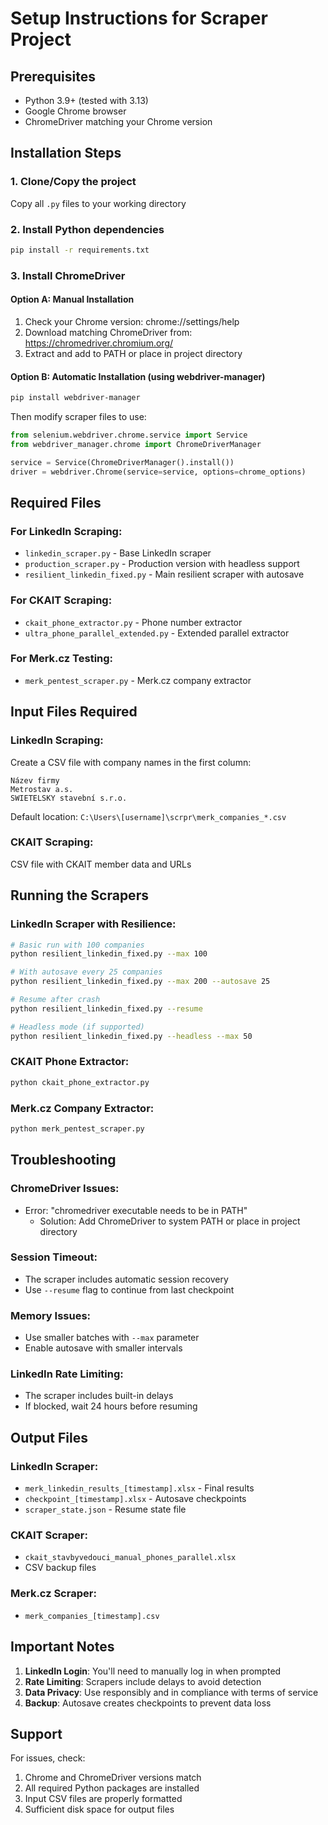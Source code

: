 # Setup Instructions for Scraper Project

## Prerequisites
- Python 3.9+ (tested with 3.13)
- Google Chrome browser
- ChromeDriver matching your Chrome version

## Installation Steps

### 1. Clone/Copy the project
Copy all `.py` files to your working directory

### 2. Install Python dependencies
```bash
pip install -r requirements.txt
```

### 3. Install ChromeDriver

#### Option A: Manual Installation
1. Check your Chrome version: chrome://settings/help
2. Download matching ChromeDriver from: https://chromedriver.chromium.org/
3. Extract and add to PATH or place in project directory

#### Option B: Automatic Installation (using webdriver-manager)
```bash
pip install webdriver-manager
```

Then modify scraper files to use:
```python
from selenium.webdriver.chrome.service import Service
from webdriver_manager.chrome import ChromeDriverManager

service = Service(ChromeDriverManager().install())
driver = webdriver.Chrome(service=service, options=chrome_options)
```

## Required Files

### For LinkedIn Scraping:
- `linkedin_scraper.py` - Base LinkedIn scraper
- `production_scraper.py` - Production version with headless support
- `resilient_linkedin_fixed.py` - Main resilient scraper with autosave

### For CKAIT Scraping:
- `ckait_phone_extractor.py` - Phone number extractor
- `ultra_phone_parallel_extended.py` - Extended parallel extractor

### For Merk.cz Testing:
- `merk_pentest_scraper.py` - Merk.cz company extractor

## Input Files Required

### LinkedIn Scraping:
Create a CSV file with company names in the first column:
```csv
Název firmy
Metrostav a.s.
SWIETELSKY stavební s.r.o.
```

Default location: `C:\Users\[username]\scrpr\merk_companies_*.csv`

### CKAIT Scraping:
CSV file with CKAIT member data and URLs

## Running the Scrapers

### LinkedIn Scraper with Resilience:
```bash
# Basic run with 100 companies
python resilient_linkedin_fixed.py --max 100

# With autosave every 25 companies
python resilient_linkedin_fixed.py --max 200 --autosave 25

# Resume after crash
python resilient_linkedin_fixed.py --resume

# Headless mode (if supported)
python resilient_linkedin_fixed.py --headless --max 50
```

### CKAIT Phone Extractor:
```bash
python ckait_phone_extractor.py
```

### Merk.cz Company Extractor:
```bash
python merk_pentest_scraper.py
```

## Troubleshooting

### ChromeDriver Issues:
- Error: "chromedriver executable needs to be in PATH"
  - Solution: Add ChromeDriver to system PATH or place in project directory

### Session Timeout:
- The scraper includes automatic session recovery
- Use `--resume` flag to continue from last checkpoint

### Memory Issues:
- Use smaller batches with `--max` parameter
- Enable autosave with smaller intervals

### LinkedIn Rate Limiting:
- The scraper includes built-in delays
- If blocked, wait 24 hours before resuming

## Output Files

### LinkedIn Scraper:
- `merk_linkedin_results_[timestamp].xlsx` - Final results
- `checkpoint_[timestamp].xlsx` - Autosave checkpoints
- `scraper_state.json` - Resume state file

### CKAIT Scraper:
- `ckait_stavbyvedouci_manual_phones_parallel.xlsx`
- CSV backup files

### Merk.cz Scraper:
- `merk_companies_[timestamp].csv`

## Important Notes

1. **LinkedIn Login**: You'll need to manually log in when prompted
2. **Rate Limiting**: Scrapers include delays to avoid detection
3. **Data Privacy**: Use responsibly and in compliance with terms of service
4. **Backup**: Autosave creates checkpoints to prevent data loss

## Support

For issues, check:
1. Chrome and ChromeDriver versions match
2. All required Python packages are installed
3. Input CSV files are properly formatted
4. Sufficient disk space for output files